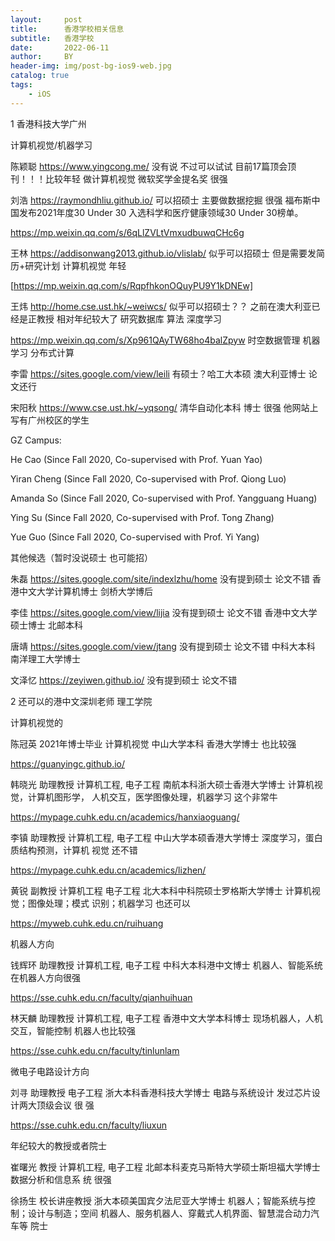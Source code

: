 ```yaml
---
layout:     post
title:      香港学校相关信息
subtitle:   香港学校
date:       2022-06-11
author:     BY
header-img: img/post-bg-ios9-web.jpg
catalog: true
tags:
    - iOS
---
```

1 香港科技大学广州


计算机视觉/机器学习  


陈颖聪 https://www.yingcong.me/  没有说 不过可以试试 目前17篇顶会顶刊！！！比较年轻 做计算机视觉  微软奖学金提名奖 很强


刘浩  https://raymondhliu.github.io/  可以招硕士 主要做数据挖掘 很强 福布斯中国发布2021年度30 Under 30 入选科学和医疗健康领域30 Under 30榜单。


https://mp.weixin.qq.com/s/6qLlZVLtVmxudbuwqCHc6g


王林 https://addisonwang2013.github.io/vlislab/ 似乎可以招硕士 但是需要发简历+研究计划 计算机视觉 年轻


[https://mp.weixin.qq.com/s/RqpfhkonOQuyPU9Y1kDNEw]


王炜 http://home.cse.ust.hk/~weiwcs/   似乎可以招硕士？？  之前在澳大利亚已经是正教授 相对年纪较大了  研究数据库 算法 深度学习


https://mp.weixin.qq.com/s/Xp961QAyTW68ho4balZpyw               时空数据管理 机器学习 分布式计算 



李雷 https://sites.google.com/view/leili  有硕士？哈工大本硕 澳大利亚博士 论文还行


宋阳秋 https://www.cse.ust.hk/~yqsong/  清华自动化本科 博士 很强  他网站上写有广州校区的学生 


GZ Campus:

He Cao (Since Fall 2020, Co-supervised with Prof. Yuan Yao)

Yiran Cheng (Since Fall 2020, Co-supervised with Prof. Qiong Luo)

Amanda So (Since Fall 2020, Co-supervised with Prof. Yangguang Huang)

Ying Su (Since Fall 2020, Co-supervised with Prof. Tong Zhang)

Yue Guo (Since Fall 2020, Co-supervised with Prof. Yi Yang)



其他候选（暂时没说硕士 也可能招）


朱磊 https://sites.google.com/site/indexlzhu/home  没有提到硕士 论文不错 香港中文大学计算机博士 剑桥大学博后


李佳 https://sites.google.com/view/lijia  没有提到硕士 论文不错 香港中文大学硕士博士 北邮本科


唐靖 https://sites.google.com/view/jtang 没有提到硕士 论文不错 中科大本科 南洋理工大学博士


文泽忆 https://zeyiwen.github.io/ 没有提到硕士 论文不错 


2 还可以的港中文深圳老师 理工学院


计算机视觉的   


陈冠英 2021年博士毕业 计算机视觉 中山大学本科 香港大学博士 也比较强  


https://guanyingc.github.io/
               

韩晓光 助理教授 计算机工程, 电子工程 南航本科浙大硕士香港大学博士 计算机视觉，计算机图形学， 人机交互，医学图像处理，机器学习 这个非常牛


https://mypage.cuhk.edu.cn/academics/hanxiaoguang/
             

李镇 助理教授 计算机工程, 电子工程 中山大学本硕香港大学博士 深度学习，蛋白质结构预测，计算机 视觉 还不错 


https://mypage.cuhk.edu.cn/academics/lizhen/

             

黄锐 副教授 计算机工程 电子工程 北大本科中科院硕士罗格斯大学博士 计算机视觉；图像处理；模式 识别；机器学习 也还可以


https://myweb.cuhk.edu.cn/ruihuang
             


机器人方向  


钱辉环 助理教授 计算机工程, 电子工程 中科大本科港中文博士 机器人、智能系统 在机器人方向很强   


https://sse.cuhk.edu.cn/faculty/qianhuihuan
           

林天麟 助理教授 计算机工程, 电子工程 香港中文大学本科博士 现场机器人，人机交互，智能控制 机器人也比较强 


https://sse.cuhk.edu.cn/faculty/tinlunlam


微电子电路设计方向 


刘寻 助理教授 电子工程 浙大本科香港科技大学博士 电路与系统设计 发过芯片设计两大顶级会议 很 强


https://sse.cuhk.edu.cn/faculty/liuxun


年纪较大的教授或者院士 


崔曙光 教授 计算机工程, 电子工程 北邮本科麦克马斯特大学硕士斯坦福大学博士 数据分析和信息系 统 很强 


徐扬生 校长讲座教授 浙大本硕美国宾夕法尼亚大学博士 机器人；智能系统与控制；设计与制造；空间 机器人、服务机器人、穿戴式人机界面、智慧混合动力汽车等 院士

